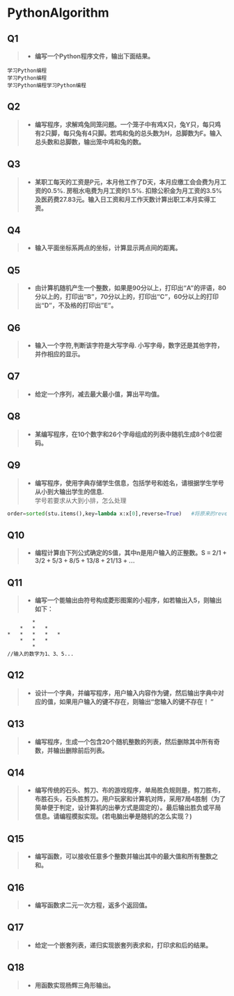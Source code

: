 # PythonAlgorithm
## Q1
>+ **编写一个Python程序文件，输出下面结果。**  
```
学习Python编程  
学习Python编程  
学习Python编程学习Python编程  
```
## Q2
>+ **编写程序，求解鸡兔同笼问题。一个笼子中有鸡X只，兔Y只，每只鸡有2只脚，每只兔有4只脚。若鸡和兔的总头数为H，总脚数为F。输入总头数和总脚数，输出笼中鸡和兔的数。**  
  

## Q3
>+ **某职工每天的工资是P元，本月他工作了D天，本月应缴工会会费为月工资的0.5%. 房租水电费为月工资的1.5%. 扣除公积金为月工资的3.5%及医药费27.83元。输入日工资和月工作天数计算出职工本月实得工资。**  
  

## Q4  
>+ **输入平面坐标系两点的坐标，计算显示两点间的距离。**
  

## Q5
>+ **由计算机随机产生一个整数，如果是90分以上，打印出“A”的评语，80分以上的，打印出“B”，70分以上的，打印出“C”，60分以上的打印出“D”，不及格的打印出”E”。**
  

## Q6
>+ **输入一个字符,判断该字符是大写字母. 小写字母，数字还是其他字符，并作相应的显示。**  
  

## Q7
>+ **给定一个序列，减去最大最小值，算出平均值。**  
  

## Q8
>+ **某编写程序，在10个数字和26个字母组成的列表中随机生成8个8位密码。**  
  

## Q9
>+ **编写程序，使用字典存储学生信息，包括学号和姓名，请根据学生学号从小到大输出学生的信息.**  
学号若要求从大到小排，怎么处理  
```python
order=sorted(stu.items(),key=lambda x:x[0],reverse=True)   #将原来的reverse=False改成reverse=True
```

## Q10
>+ **编程计算由下列公式确定的S值，其中n是用户输入的正整数。S = 2/1 + 3/2 + 5/3 + 8/5 + 13/8 + 21/13 + …**

## Q11
>+ **编写一个能输出由符号构成菱形图案的小程序，如若输出入5，则输出如下：**  
```
        *
    *   *   *
*   *   *   *   *
    *   *   *
        *
//输入的数字为1、3、5...
```

## Q12
>+ **设计一个字典，并编写程序，用户输入内容作为键，然后输出字典中对应的值，如果用户输入的键不存在，则输出“您输入的键不存在！ ”**  

## Q13
>+ **编写程序，生成一个包含20个随机整数的列表，然后删除其中所有奇数，并输出删除前后列表。**

## Q14
>+ **编写传统的石头、剪刀、布的游戏程序，单局胜负规则是，剪刀胜布，布胜石头，石头胜剪刀。用户玩家和计算机对阵，采用7局4胜制（为了简单便于判定，设计算机的出拳方式是固定的）。最后输出胜负或平局信息。请编程模拟实现。(若电脑出拳是随机的怎么实现？)**  

## Q15
>+ **编写函数，可以接收任意多个整数并输出其中的最大值和所有整数之和。**  

## Q16
>+ **编写函数求二元一次方程，返多个返回值。**  

## Q17
>+ **给定一个嵌套列表，递归实现嵌套列表求和，打印求和后的结果。**  

## Q18
>+ **用函数实现杨辉三角形输出。**  


